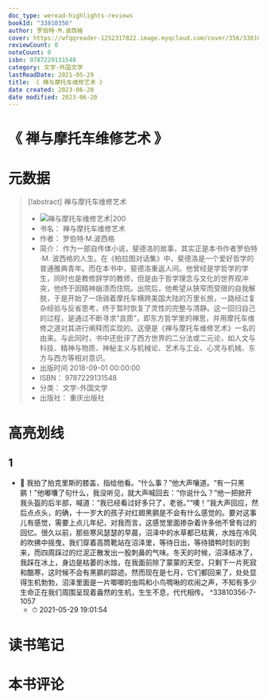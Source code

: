 ```yaml
---
doc_type: weread-highlights-reviews
bookId: "33810356"
author: 罗伯特·M.波西格
cover: https://wfqqreader-1252317822.image.myqcloud.com/cover/356/33810356/t7_33810356.jpg
reviewCount: 0
noteCount: 0
isbn: 9787229131548
category: 文学-外国文学
lastReadDate: 2021-05-29
title: 《 禅与摩托车维修艺术 》
date created: 2023-06-20
date modified: 2023-06-20
---
```


# 《 禅与摩托车维修艺术 》

# 元数据

> [!abstract] 禅与摩托车维修艺术
> - ![ 禅与摩托车维修艺术|200](https://wfqqreader-1252317822.image.myqcloud.com/cover/356/33810356/t7_33810356.jpg)
> - 书名： 禅与摩托车维修艺术
> - 作者： 罗伯特·M.波西格
> - 简介： 作为一部自传体小说，斐德洛的故事，其实正是本书作者罗伯特·M. 波西格的人生。在《柏拉图对话集》中，斐德洛是一个爱好哲学的普通雅典青年。而在本书中，斐德洛重返人间。他曾经是学哲学的学生，同时也是教修辞学的教师，但是由于哲学理念与文化的世界观冲突，他终于因精神崩溃而住院。出院后，他希望从狭窄而受限的自我解脱，于是开始了一场骑着摩托车横跨美国大陆的万里长旅，一路经过复杂经验与反省思考，终于暂时恢复了灵性的完整与清静。这一回归自己的过程，是通过不断寻求“良质”，即东方哲学里的禅思，并用摩托车维修之道对其进行阐释而实现的。这便是《禅与摩托车维修艺术》一名的由来。与此同时，书中还批评了西方世界的二分法或二元论，如人文与科技、精神与物质、神秘主义与机械论、艺术与工业、心灵与机械、东方与西方等相对意识。
> - 出版时间 2018-09-01 00:00:00
> - ISBN： 9787229131548
> - 分类： 文学-外国文学
> - 出版社： 重庆出版社

# 高亮划线

## 1

- 📌 我拍了拍克里斯的膝盖，指给他看。“什么事？”他大声嚷道。“有一只黑鹂！”他嘟囔了句什么，我没听见，就大声喊回去：“你说什么？”他一把掀开我头盔的后半部，喊道：“我已经看过好多只了，老爸。”“噢！”我大声回应，然后点点头，的确，十一岁大的孩子对红翅黑鹂是不会有什么感觉的。要对这事儿有感觉，需要上点儿年纪，对我而言，这感觉里面掺杂着许多他不曾有过的回忆。很久以前，那些寒风瑟瑟的早晨，沼泽中的水草都已枯黄，水烛在冷风的吹拂中摇曳，我们穿着高筒靴站在沼泽里，等待日出，等待猎鸭时刻的到来，而四周踩过的烂泥正散发出一股刺鼻的气味。冬天的时候，沼泽结冰了，我踩在冰上，身边是枯萎的水烛，在我面前除了蒙蒙的天空，只剩下一片死寂和酷寒，这时候不会有黑鹂的踪迹。然而现在是七月，它们都回来了，处处显得生机勃勃，沼泽里面是一片唧唧的虫鸣和小鸟啁啾的欢闹之声，不知有多少生命正在我们周围呈现着盎然的生机，生生不息，代代相传。 ^33810356-7-1057
    - ⏱ 2021-05-29 19:01:54

# 读书笔记

# 本书评论
